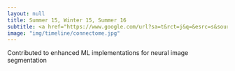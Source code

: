 ```yaml
---
layout: null
title: Summer 15, Winter 15, Summer 16
subtitle: <a href="https://www.google.com/url?sa=t&rct=j&q=&esrc=s&source=web&cd=1&ved=0ahUKEwik_6XR8vXWAhULz2MKHfemCs4QFggmMAA&url=https%3A%2F%2Fwww.janelia.org%2Fpeople%2Fsrini-turaga&usg=AOvVaw2bz69zeov78HQO7KQKxKSK"> HHMI Srini Turaga Lab </a>
image: "img/timeline/connectome.jpg"
---
```

Contributed to enhanced ML implementations for neural image segmentation <a href="https://arxiv.org/abs/1709.02974"><i class="fa fa-file fa-fw"></i></a><a href="https://github.com/funkey/mala"><i class="fa fa-code fa-fw"></i></a>